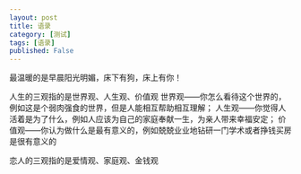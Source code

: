 ```yaml
---
layout: post
title: 语录
category: [测试]
tags: [语录]
published: False
---
```



最温暖的是早晨阳光明媚，床下有狗，床上有你！

人生的三观指的是世界观、人生观、价值观
世界观——你怎么看待这个世界的，例如这是个弱肉强食的世界，但是人能相互帮助相互理解；
人生观——你觉得人活着是为了什么，例如人应该为自己的家庭奉献一生，为亲人带来幸福安定；
价值观——你认为做什么是最有意义的，例如兢兢业业地钻研一门学术或者挣钱买房是很有意义的

恋人的三观指的是爱情观、家庭观、金钱观